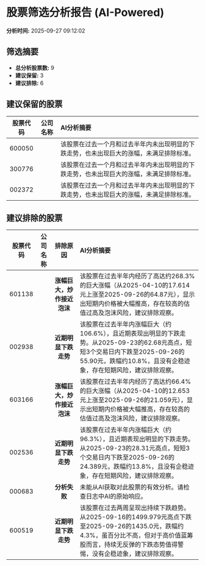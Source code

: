 # 股票筛选分析报告 (AI-Powered)

**分析时间:** 2025-09-27 09:12:02

## 筛选摘要

- **总分析股票数:** 9
- **建议保留:** 3
- **建议排除:** 6

## 建议保留的股票

| 股票代码 | 公司名称 | AI分析摘要 |
|:---:|:---:|:---|
| 600050 |  | 该股票在过去一个月和过去半年内未出现明显的下跌走势，也未出现巨大的涨幅，未满足排除标准。 |
| 300776 |  | 该股票在过去一个月和过去半年内未出现明显的下跌走势，也未出现巨大的涨幅，未满足排除标准。 |
| 002372 |  | 该股票在过去一个月和过去半年内未出现明显的下跌走势，也未出现巨大的涨幅，未满足排除标准。 |

## 建议排除的股票

| 股票代码 | 公司名称 | 排除原因 | AI分析摘要 |
|:---:|:---:|:---:|:---|
| 601138 |  | **涨幅巨大，炒作接近泡沫** | 该股票在过去半年内经历了高达约268.3%的巨大涨幅（从2025-04-10的17.614元上涨至2025-09-26的64.87元），显示出短期内价格被大幅推高，存在较高的估值过高及泡沫风险，建议排除观察。 |
| 002938 |  | **近期明显下跌走势** | 该股票在过去半年内涨幅巨大（约106.6%），且近期表现出明显的下跌走势。从2025-09-23的62.68元高点，短短3个交易日内下跌至2025-09-26的55.90元，跌幅约10.8%，且没有企稳迹象，存在短期风险，建议排除观察。 |
| 603166 |  | **涨幅巨大，炒作接近泡沫** | 该股票在过去半年内经历了高达约66.4%的巨大涨幅（从2025-04-10的12.653元上涨至2025-09-26的21.059元），显示出短期内价格被大幅推高，存在较高的估值过高及泡沫风险，建议排除观察。 |
| 002536 |  | **近期明显下跌走势** | 该股票在过去半年内涨幅巨大（约96.3%），且近期表现出明显的下跌走势。从2025-09-23的28.31元高点，短短3个交易日内下跌至2025-09-26的24.389元，跌幅约13.8%，且没有企稳迹象，存在短期风险，建议排除观察。 |
| 000683 |  | **分析失败** | 未能从AI获取对此股票的有效分析。请检查日志中AI的原始响应。 |
| 600519 |  | **近期明显下跌走势** | 该股票在过去两周呈现出持续下跌趋势。从2025-09-16的1499.979元高点下跌至2025-09-26的1435.0元，跌幅约4.3%，虽百分比不高，但对于高价值蓝筹股而言，持续无反弹的下跌态势值得警惕，没有企稳迹象，建议排除观察。 |
